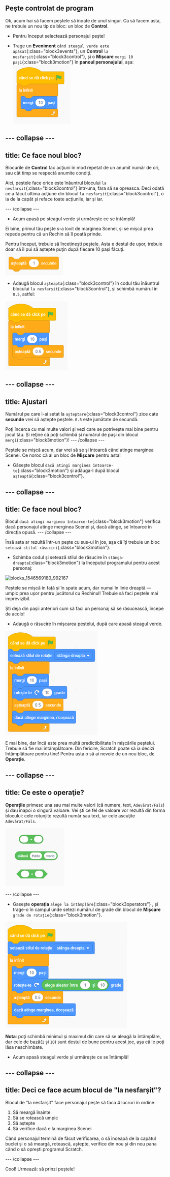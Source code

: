 ## Pește controlat de program
Ok, acum hai să facem peștele să înoate de unul singur. Ca să facem asta, ne trebuie un nou tip de bloc: un bloc de **Control**. 

+ Pentru început selectează personajul pește!

+ Trage un **Eveniment** `când steagul verde este apăsat`{:class="block3events"}, un **Control** `la nesfarșit`{:class="block3control"}, și o **Mișcare** `mergi 10 pași`{:class="block3motion"} în **panoul personajului**, așa: 
![blocks_1546569177_729224](images/blocks_1546569177_729224.png)

--- collapse ---
---
title: Ce face noul bloc?
---

Blocurile de **Control** fac acţiuni în mod repetat de un anumit număr de ori, sau cât timp se respectă anumite condiţi.

Aici, peștele face orice este înăuntrul blocului `la nesfarșit`{:class="block3control"} într-una, fara să se opreasca. Deci odată ce a făcut ultima acţiune din blocul `la nesfarșit`{:class="block3control"}, o ia de la capăt și reface toate acţiunile, iar și iar.

--- /collapse ---

+ Acum apasă pe steagul verde și urmărește ce se întâmplă!

Ei bine, primul tău pește s-a lovit de marginea Scenei, și se mișcă prea repede pentru că un Rechin să îl poată prinde.

Pentru început, trebuie să încetinești peștele. Asta e destul de ușor, trebuie doar să îl pui să aștepte puţin după fiecare 10 pași făcuţi.
![blocks_1546569178_800881](images/blocks_1546569178_800881.png)


+ Adaugă blocul `așteaptă`{:class="block3control"} în codul tău înăuntrul blocului `la nesfarșit`{:class="block3control"}, și schimbă numărul în `0.5`, astfel:


![blocks_1546569179_881654](images/blocks_1546569179_881654.png)


--- collapse ---
---
title: Ajustari
---

Numărul pe care l-ai setat la `așteptare`{:class="block3control"} zice cate **secunde** vrei să aștepte peștele. `0.5` este jumătate de secundă.

Poţi încerca cu mai multe valori și vezi care se potrivește mai bine pentru jocul tău. Și reţine că poţi schimbă și numărul de pași din blocul `mergi`{:class="block3motion"}!
--- /collapse ---

Peștele se mișcă acum, dar vrei să se și întoarcă când atinge marginea Scenei. Ce noroc că ai un bloc de **Mișcare** pentru asta!

+ Găsește blocul `dacă atingi marginea întoarce-te`{:class="block3motion"} și adăuga-l după blocul `așteaptă`{:class="block3control"}.

--- collapse ---
---
title: Ce face noul bloc?
---

Blocul `dacă atingi marginea întoarce-te`{:class="block3motion"} verifica dacă personajul atinge merginea Scenei și, dacă atinge, se întoarce în direcţia opusă.
--- /collapse ---

Însă asta ar rezultă într-un pește cu sus-ul în jos, așa că îţi trebuie un bloc `setează stilul răsuciri`{:class="block3motion"}.

+ Schimba codul și setează stilul de răsucire în `stânga-dreapta`{:class="block3motion"} la începutul programului pentru acest personaj:

![blocks_1546569180_992167](images/blocks_1546569180_992167.png)

Peștele se mișcă în faţă și în spate acum, dar numai în linie dreaptă — umpic prea ușor pentru jucătorul cu Rechinul! Trebuie să faci peștele mai imprevizibil.

Ști deja din pașii anteriori cum să faci un personaj să se răsucească, începe de acolo!

+ Adaugă o răsucire în mișcarea peștelui, după care apasă steagul verde.

![blocks_1546569182_10717](images/blocks_1546569182_10717.png)

E mai bine, dar încă este prea multă predictibilitate în mișcările peștelui. Trebuie să fie mai întâmplătoare. Din fericire, Scratch poate să ia decizi întâmplătoare pentru tine! Pentru asta o să ai nevoie de un nou bloc, de **Operaţie**.

--- collapse ---
---
title: Ce este o operaţie?
---

**Operaţile** primesc una sau mai multe valori (că numere, text, `Adevărat/Fals`) și dau înapoi o singură valoare. Vei ști ce fel de valoare vor rezultă din forma blocului: cele rotunjite rezultă număr sau text, iar cele ascuţite `Adevărat/Fals`.

![blocks_1546569183_229207](images/blocks_1546569183_229207.png)

--- /collapse ---

+ Gasește **operaţia** `alege la întâmplăre`{:class="block3operators"} , și trage-o în campul unde setezi numărul de grade din blocul de **Mișcare** `grade de rotaţie`{:class="block3motion"}.

![blocks_1546569184_331149](images/blocks_1546569184_331149.png)

**Nota**: poţi schimbă minimul și maximul din care să se aleagă la întâmplăre, dar cele de bază(`1` și `10`) sunt destul de bune pentru acest joc, așa că le poţi lăsa neschimbate.

+ Acum apasă steagul verde și urmărește ce se întâmplă!

--- collapse ---
---
title: Deci ce face acum blocul de "la nesfarșit"?
---

Blocul de "la nesfarșit" face personajul pește să faca 4 lucruri în ordine:
1. Să meargă înainte
1. Să se rotească umpic
1. Să aștepte
1. Să verifice dacă e la marginea Scenei  

Când personajul termină de făcut verificarea, o să înceapă de la capătul buclei și o să meargă, rotească, aștepte, verifice din nou și din nou pana când o să oprești programul Scratch.
 
 --- /collapse ---
 
Cool! Urmează: să prinzi peștele!

